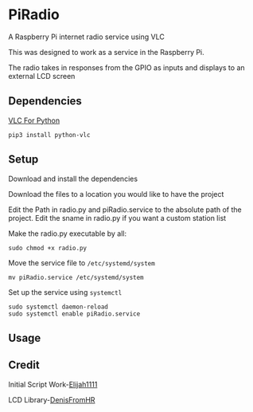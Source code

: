 # PiRadio
A Raspberry Pi internet radio service using VLC

This was designed to work as a service in the Raspberry Pi.

The radio takes in responses from the GPIO as inputs and displays to an external LCD screen
## Dependencies
[VLC For Python](https://wiki.videolan.org/Python_bindings/)
```
pip3 install python-vlc
```
## Setup
Download and install the dependencies

Download the files to a location you would like to have the project

Edit the Path in radio.py and piRadio.service to the absolute path of the project.
Edit the sname in radio.py if you want a custom station list

Make the radio.py executable by all:
```
sudo chmod +x radio.py 
```

Move the service file to `/etc/systemd/system`
```
mv piRadio.service /etc/systemd/system
``` 
Set up the service using `systemctl`
```
sudo systemctl daemon-reload 
sudo systemctl enable piRadio.service
```



## Usage

## Credit
Initial Script Work-[Elijah1111](https://github.com/Elijah1111)

LCD Library-[DenisFromHR](https://gist.github.com/DenisFromHR/cc863375a6e19dce359d)
